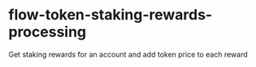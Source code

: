 # flow-token-staking-rewards-processing
Get staking rewards for an account and add token price to each reward
